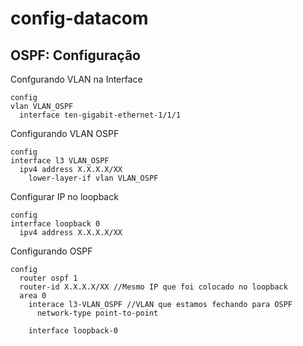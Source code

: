 # config-datacom
## OSPF: Configuração

Confgurando VLAN na Interface
```
config
vlan VLAN_OSPF
  interface ten-gigabit-ethernet-1/1/1

```


Configurando VLAN OSPF
```
config
interface l3 VLAN_OSPF
  ipv4 address X.X.X.X/XX
    lower-layer-if vlan VLAN_OSPF

```

Configurar IP no loopback 
```
config
interface loopback 0
  ipv4 address X.X.X.X/XX

```

Configurando OSPF
```
config
  router ospf 1
  router-id X.X.X.X/XX //Mesmo IP que foi colocado no loopback
  area 0
    interace l3-VLAN_OSPF //VLAN que estamos fechando para OSPF
      network-type point-to-point

    interface loopback-0

```
